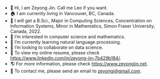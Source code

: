 - 👋 Hi, I am Zeyong Jin. Call me Leo if you want.
- :house: I am currently living in Vancouver, BC, Canada.
- :school: I will get a B.Sci., Major in Computing Sciences, Concentration on Information Systems, Minor in Mathematics, Simon Fraser University, Canada, 2022.
- 👀 I’m interested in computer science and mathematics.
- 🌱 I’m currently learning natural language processing.
- 💞️ I’m looking to collaborate on data science.
- :scroll: To view my online resume, please check https://www.linkedin.com/in/zeyong-jin-7b429b184/.
- :earth_americas: For more information, please check https://www.zeyongjin.net. 
- :email: To contact me, please send an email to zeyongj@gmail.com.

<!---
zeyongj/zeyongj is a ✨ special ✨ repository because its `README.md` (this file) appears on your GitHub profile.
You can click the Preview link to take a look at your changes.
--->
